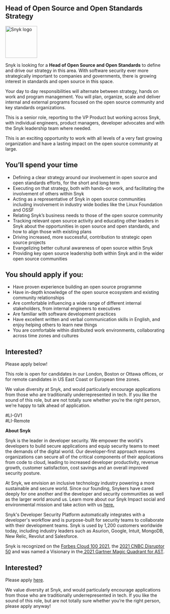 Head of Open Source and Open Standards Strategy
---

<img src="https://res.cloudinary.com/snyk/image/upload/v1537345894/press-kit/brand/logo-black.png" width="100" alt="Snyk logo" />

<p><span style="font-weight: 400;">Snyk is looking for a <strong>Head of Open Source and Open Standards</strong> to define and drive our strategy in this area. With software security ever more strategically important to companies and governments, there is growing interest in standards and open source in this space.</span></p>
<p><span style="font-weight: 400;">Your day to day responsibilities will alternate between strategy, hands on work and program management. You will plan, organize, scale and deliver internal and external programs focused on the open source community and key standards organizations.</span></p>
<p><span style="font-weight: 400;">This is a senior role, reporting to the VP Product but working across Snyk, with individual engineers, product managers, developer advocates and with the Snyk leadership team where needed.</span></p>
<p><span style="font-weight: 400;">This is an exciting opportunity to work with all levels of a very fast growing organization and have a lasting impact on the open source community at large.</span></p>
<h2><strong>You’ll spend your time</strong></h2>
<ul>
<li style="font-weight: 400;"><span style="font-weight: 400;">Defining a clear strategy around our involvement in open source and open standards efforts, for the short and long term</span></li>
<li style="font-weight: 400;"><span style="font-weight: 400;">Executing on that strategy, both with hands-on work, and facilitating the involvement of others within Snyk</span></li>
<li style="font-weight: 400;"><span style="font-weight: 400;">Acting as a representative of Snyk in open source communities including involvement in industry wide bodies like the Linux Foundation and OSSF</span></li>
<li style="font-weight: 400;"><span style="font-weight: 400;">Relating Snyk’s business needs to those of the open source community</span></li>
<li style="font-weight: 400;"><span style="font-weight: 400;">Tracking relevant open source activity and educating other leaders in Snyk about the opportunities in open source and open standards, and how to align those with existing plans</span></li>
<li style="font-weight: 400;"><span style="font-weight: 400;">Driving increased, more successful, contribution to strategic open source projects</span></li>
<li style="font-weight: 400;"><span style="font-weight: 400;">Evangelizing better cultural awareness of open source within Snyk</span></li>
<li style="font-weight: 400;"><span style="font-weight: 400;">Providing key open source leadership both within Snyk and in the wider open source communities</span></li>
</ul>
<h2><strong>You should apply if you:</strong></h2>
<ul>
<li style="font-weight: 400;"><span style="font-weight: 400;">Have proven experience building an open source programme</span></li>
<li style="font-weight: 400;"><span style="font-weight: 400;">Have in-depth knowledge of the open source ecosystem and existing community relationships</span></li>
<li style="font-weight: 400;"><span style="font-weight: 400;">Are comfortable influencing a wide range of different internal stakeholders, from internal engineers to executives</span></li>
<li style="font-weight: 400;"><span style="font-weight: 400;">Are familiar with software development practices</span></li>
<li style="font-weight: 400;"><span style="font-weight: 400;">Have excellent written and verbal communication skills in English, and enjoy helping others to learn new things</span></li>
<li style="font-weight: 400;"><span style="font-weight: 400;">You are comfortable within distributed work environments, collaborating across time zones and cultures</span></li>
</ul>
<h2><strong>Interested?</strong></h2>
<p><span style="font-weight: 400;">Please apply below!</span></p>
<p><span style="font-weight: 400;">This role is open for candidates in our London, Boston or Ottawa offices, or for remote candidates in US East Coast or European time zones.</span></p>
<p><span style="font-weight: 400;">We value diversity at Snyk, and would particularly encourage applications from those who are traditionally underrepresented in tech. If you like the sound of this role, but are not totally sure whether you’re the right person, we’re happy to talk ahead of application.</span></p>
<p><span style="font-weight: 400;">#LI-GV1<br>#LI-Remote</span></p><div class="content-conclusion"><p><strong>About Snyk</strong></p>
<p><span style="font-weight: 400;">Snyk is the leader in developer security. We empower the world's developers to build secure applications and equip security teams to meet the demands of the digital world. Our developer-first approach ensures organizations can secure all of the critical components of their applications from code to cloud, leading to increased developer productivity, revenue growth, customer satisfaction, cost savings and an overall improved security posture.&nbsp;</span></p>
<p><span style="font-weight: 400;">At Snyk, we envision an inclusive technology industry powering a more sustainable and secure world.</span> <span style="font-weight: 400;">Since our founding, Snykers have cared deeply for one another and the developer and security communities as well as the larger world around us. Learn more about our Snyk Impact social and environmental mission and take action with us </span><a href="https://snyk.io/about/snyk-impact/"><span style="font-weight: 400;">here.</span></a></p>
<p><span style="font-weight: 400;">Snyk's Developer Security Platform automatically integrates with a developer's workflow and is purpose-built for security teams to collaborate with their development teams. Snyk is used by 1,200 customers worldwide today, including industry leaders such as Asurion, Google, Intuit, MongoDB, New Relic, Revolut and Salesforce.</span></p>
<p><span style="font-weight: 400;">Snyk is recognized on the </span><a href="https://www.forbes.com/cloud100/#6f24b5ba5f94"><span style="font-weight: 400;">Forbes Cloud 100 2021</span></a><span style="font-weight: 400;">, the </span><a href="https://www.cnbc.com/2021/05/25/these-are-the-2021-cnbc-disruptor-50-companies.html"><span style="font-weight: 400;">2021 CNBC Disruptor 50</span></a><span style="font-weight: 400;"> and was named a Visionary in the</span><a href="https://snyk.io/blog/snyk-visionary-2021-gartner-magic-quadrant-for-ast/"><span style="font-weight: 400;"> 2021 Gartner Magic Quadrant for AST</span></a><span style="font-weight: 400;">.</span></p></div>

Interested?
---

Please apply [here](https://boards.greenhouse.io/snyk/jobs/5751492002#app).

We value diversity at Snyk, and would particularly encourage applications from those who are traditionally underrepresented in tech.
If you like the sound of this role, but are not totally sure whether you’re the right person, please apply anyway!
